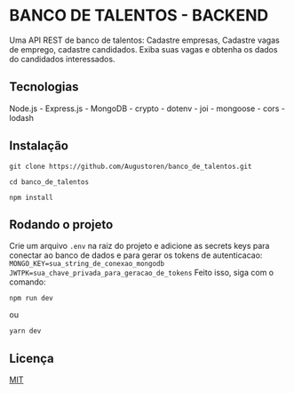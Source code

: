 # BANCO DE TALENTOS - BACKEND

Uma API REST de banco de talentos: Cadastre empresas, Cadastre vagas de emprego, cadastre candidados. Exiba suas vagas e obtenha os dados do candidados interessados.

## Tecnologias

Node.js - Express.js - MongoDB - crypto - dotenv - joi - mongoose - cors - lodash

## Instalação

```
git clone https://github.com/Augustoren/banco_de_talentos.git
```

```
cd banco_de_talentos
```

```
npm install
```

## Rodando o projeto

Crie um arquivo `.env` na raiz do projeto e adicione as secrets keys para conectar ao banco de dados e para gerar os tokens de autenticacao:
`MONGO_KEY=sua_string_de_conexao_mongodb`
`JWTPK=sua_chave_privada_para_geracao_de_tokens`
Feito isso, siga com o comando:

```
npm run dev
```

ou

```
yarn dev
```

## Licença

[MIT](https://choosealicense.com/licenses/mit/)
